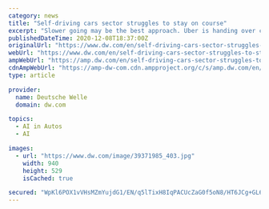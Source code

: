 ```yaml
---
category: news
title: "Self-driving cars sector struggles to stay on course"
excerpt: "Slower going may be the best approach. Uber is handing over control of its self-driving cars, and it's not, as they hoped, to the cars themselves. This week the popular ride-hailing company ..."
publishedDateTime: 2020-12-08T18:37:00Z
originalUrl: "https://www.dw.com/en/self-driving-cars-sector-struggles-to-stay-on-course/a-55871988"
webUrl: "https://www.dw.com/en/self-driving-cars-sector-struggles-to-stay-on-course/a-55871988"
ampWebUrl: "https://amp.dw.com/en/self-driving-cars-sector-struggles-to-stay-on-course/a-55871988"
cdnAmpWebUrl: "https://amp-dw-com.cdn.ampproject.org/c/s/amp.dw.com/en/self-driving-cars-sector-struggles-to-stay-on-course/a-55871988"
type: article

provider:
  name: Deutsche Welle
  domain: dw.com

topics:
  - AI in Autos
  - AI

images:
  - url: "https://www.dw.com/image/39371985_403.jpg"
    width: 940
    height: 529
    isCached: true

secured: "WpKl6POX1vVHsMZmYujdG1/EN/q5lTixH8IqPACUcZaG0f5oN8/HT6JCg+GL6pC8erqN/HTB3O5npYwTe8E9VNOIQzsHcgV1hy8HEjCDZGKyEAARueN0EcIpnTtpzxRQYh6E2wmRi95RQFs8gXfVHppALOguiYcExOTxOwzuGTjZYJ2r14R9lJJhZilb7Q2tFH0i/oIsKMydUzhl4McAouAkQzRD19MRfnctDb3RZXIvT3hfFnk8FcBj9tbtOcUBTiDjjochkMURMqzxE8SPTZazVEEecWbak2lBLgDIqyn804r2V13+JR7XK9zC9LQBtpcZYXphfd86DMc2bynQ8d30EtHy4OAftm+GdYRzy0A=;JJQIxI/U0DuGMiRvOXKFaQ=="
---
```


